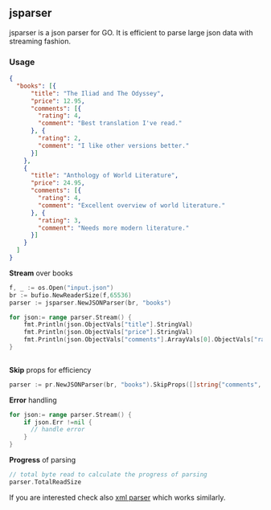 ## jsparser

jsparser is a json parser for GO. It is efficient to parse large json data with streaming fashion.

### Usage
```json
{
  "books": [{
      "title": "The Iliad and The Odyssey",
      "price": 12.95,
      "comments": [{
        "rating": 4,
        "comment": "Best translation I've read."
      }, {
        "rating": 2,
        "comment": "I like other versions better."
      }]
    },
    {
      "title": "Anthology of World Literature",
      "price": 24.95,
      "comments": [{
        "rating": 4,
        "comment": "Excellent overview of world literature."
      }, {
        "rating": 3,
        "comment": "Needs more modern literature."
      }]
    }
  ]
}
```
<b>Stream</b> over books

```go
f, _ := os.Open("input.json")
br := bufio.NewReaderSize(f,65536)
parser := jsparser.NewJSONParser(br, "books")

for json:= range parser.Stream() {
    fmt.Println(json.ObjectVals["title"].StringVal)
    fmt.Println(json.ObjectVals["price"].StringVal)
    fmt.Println(json.ObjectVals["comments"].ArrayVals[0].ObjectVals["rating"].StringVal)
}
  
```

<b>Skip</b> props for efficiency

```go
parser := pr.NewJSONParser(br, "books").SkipProps([]string{"comments", "price"})  
```

<b>Error</b> handling

```go
for json:= range parser.Stream() {
    if json.Err !=nil {
      // handle error
    }
}
```

<b>Progress</b> of parsing
```go
// total byte read to calculate the progress of parsing
parser.TotalReadSize
```


If you are interested check also [xml parser](https://github.com/tamerh/xml-stream-parser) which works similarly.
